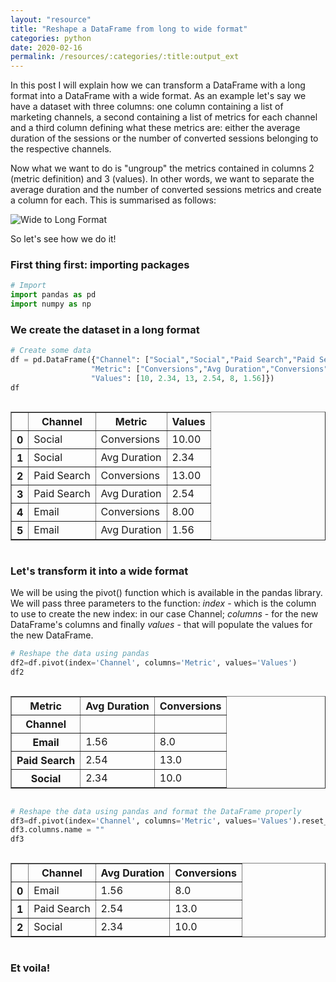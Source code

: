 ```yaml
---
layout: "resource"
title: "Reshape a DataFrame from long to wide format"
categories: python
date: 2020-02-16
permalink: /resources/:categories/:title:output_ext
---
```

In this post I will explain how we can transform a DataFrame with a long format into a DataFrame with a wide format. As an example let's say we have a dataset with three columns: one column containing a list of marketing channels, a second containing a list of metrics for each channel and a third column defining what these metrics are: either the average duration of the sessions or the number of converted sessions belonging to the respective channels. 

Now what we want to do is "ungroup" the metrics contained in columns 2 (metric definition) and 3 (values). In other words, we want to separate the average duration and the number of converted sessions metrics and create a column for each. This is summarised as follows:

<picture>
	<source media="(min-width: 840px)" srcset="{{ 'assets/img/python/long-to-wide/longTowideDesktop.png' | relative_url }}">
	<source media="(max-width: 840px)" srcset="{{ 'assets/img/python/long-to-wide/longTowideMobile.png' | relative_url }}">
	<img src="{{ 'assets/img/python/long-to-wide/longTowideMobile.png' | relative_url }}" alt="Wide to Long Format"/>
</picture>


So let's see how we do it!

### First thing first: importing packages


```python
# Import
import pandas as pd
import numpy as np
```

### We create the dataset in a long format


```python
# Create some data
df = pd.DataFrame({"Channel": ["Social","Social","Paid Search","Paid Search","Email","Email"],
                  "Metric": ["Conversions","Avg Duration","Conversions","Avg Duration","Conversions","Avg Duration"],
                  "Values": [10, 2.34, 13, 2.54, 8, 1.56]})
df
```




<div style="overflow-x:auto;">

<table border="1" class="dataframe">
<thead>
<tr>
<th></th>
<th>Channel</th>
<th>Metric</th>
<th>Values</th>
</tr>
</thead>
<tbody>
<tr>
<th>0</th>
<td>Social</td>
<td>Conversions</td>
<td>10.00</td>
</tr>
<tr>
<th>1</th>
<td>Social</td>
<td>Avg Duration</td>
<td>2.34</td>
</tr>
<tr>
<th>2</th>
<td>Paid Search</td>
<td>Conversions</td>
<td>13.00</td>
</tr>
<tr>
<th>3</th>
<td>Paid Search</td>
<td>Avg Duration</td>
<td>2.54</td>
</tr>
<tr>
<th>4</th>
<td>Email</td>
<td>Conversions</td>
<td>8.00</td>
</tr>
<tr>
<th>5</th>
<td>Email</td>
<td>Avg Duration</td>
<td>1.56</td>
</tr>
</tbody>
</table>
</div>



### Let's transform it into a wide format

We will be using the pivot() function which is available in the pandas library. We will pass three parameters to the function: _index_ - which is the column to use to create the new index: in our case Channel; _columns_ - for the new DataFrame's columns and finally _values_ - that will populate the values for the new DataFrame. 


```python
# Reshape the data using pandas
df2=df.pivot(index='Channel', columns='Metric', values='Values')
df2
```




<div style="overflow-x:auto;">

<table border="1" class="dataframe">
<thead>
<tr>
<th>Metric</th>
<th>Avg Duration</th>
<th>Conversions</th>
</tr>
<tr>
<th>Channel</th>
<th></th>
<th></th>
</tr>
</thead>
<tbody>
<tr>
<th>Email</th>
<td>1.56</td>
<td>8.0</td>
</tr>
<tr>
<th>Paid Search</th>
<td>2.54</td>
<td>13.0</td>
</tr>
<tr>
<th>Social</th>
<td>2.34</td>
<td>10.0</td>
</tr>
</tbody>
</table>
</div>




```python
# Reshape the data using pandas and format the DataFrame properly
df3=df.pivot(index='Channel', columns='Metric', values='Values').reset_index()
df3.columns.name = ""
df3
```




<div style="overflow-x:auto;">

<table border="1" class="dataframe">
<thead>
<tr>
<th></th>
<th>Channel</th>
<th>Avg Duration</th>
<th>Conversions</th>
</tr>
</thead>
<tbody>
<tr>
<th>0</th>
<td>Email</td>
<td>1.56</td>
<td>8.0</td>
</tr>
<tr>
<th>1</th>
<td>Paid Search</td>
<td>2.54</td>
<td>13.0</td>
</tr>
<tr>
<th>2</th>
<td>Social</td>
<td>2.34</td>
<td>10.0</td>
</tr>
</tbody>
</table>
</div>



### Et voila!